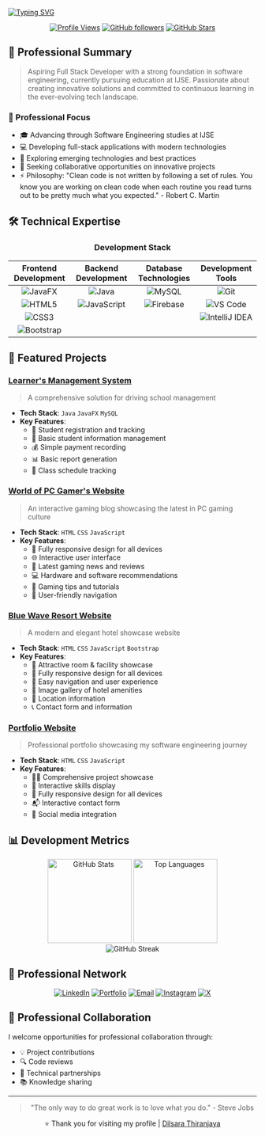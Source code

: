 <!-- Dynamic Header -->
[![Typing SVG](https://readme-typing-svg.demolab.com?font=Montserrat&weight=600&size=32&duration=3000&pause=1000&color=3B82F6&center=true&vCenter=true&random=false&width=800&lines=Hi+👋+I'm+Dilsara+Thiranjaya;Welcome+to+my+Digital+Space;Software+Engineering+Student+at+IJSE;Full+Stack+Developer;Passionate+about+Innovation)](https://git.io/typing-svg)

<div align="center">
  
[![Profile Views](https://komarev.com/ghpvc/?username=dilsarathiranjaya&color=3b82f6&style=flat-square)](https://github.com/dilsarathiranjaya)
[![GitHub followers](https://img.shields.io/github/followers/dilsarathiranjaya?logo=github&style=flat-square)](https://github.com/dilsarathiranjaya)
[![GitHub Stars](https://img.shields.io/github/stars/dilsarathiranjaya?logo=github&style=flat-square)](https://github.com/dilsarathiranjaya)

</div>

## 💫 Professional Summary

> Aspiring Full Stack Developer with a strong foundation in software engineering, currently pursuing education at IJSE. Passionate about creating innovative solutions and committed to continuous learning in the ever-evolving tech landscape.

### 🎯 Professional Focus
- 🎓 Advancing through Software Engineering studies at IJSE
- 💻 Developing full-stack applications with modern technologies
- 🌱 Exploring emerging technologies and best practices
- 🤝 Seeking collaborative opportunities on innovative projects
- ⚡ Philosophy: "Clean code is not written by following a set of rules. You know you are working on clean code when each routine you read turns out to be pretty much what you expected." - Robert C. Martin

## 🛠️ Technical Expertise

<div align="center">

### Development Stack

**Frontend Development** | **Backend Development** | **Database Technologies** | **Development Tools**
:-------------------------:|:-------------------------:|:-------------------------:|:-------------------------:
![JavaFX](https://img.shields.io/badge/JavaFX-007396?style=for-the-badge&logo=java&logoColor=white) | ![Java](https://img.shields.io/badge/Java-007396?style=for-the-badge&logo=java&logoColor=white) | ![MySQL](https://img.shields.io/badge/MySQL-4479A1?style=for-the-badge&logo=mysql&logoColor=white) | ![Git](https://img.shields.io/badge/Git-F05032?style=for-the-badge&logo=git&logoColor=white)
![HTML5](https://img.shields.io/badge/HTML5-E34F26?style=for-the-badge&logo=html5&logoColor=white) | ![JavaScript](https://img.shields.io/badge/JavaScript-F7DF1E?style=for-the-badge&logo=javascript&logoColor=black) | ![Firebase](https://img.shields.io/badge/Firebase-FFCA28?style=for-the-badge&logo=firebase&logoColor=black) | ![VS Code](https://img.shields.io/badge/VS_Code-007ACC?style=for-the-badge&logo=visual-studio-code&logoColor=white)
![CSS3](https://img.shields.io/badge/CSS3-1572B6?style=for-the-badge&logo=css3&logoColor=white) | | | ![IntelliJ IDEA](https://img.shields.io/badge/IntelliJ-000000?style=for-the-badge&logo=intellij-idea&logoColor=white)
![Bootstrap](https://img.shields.io/badge/Bootstrap-7952B3?style=for-the-badge&logo=bootstrap&logoColor=white) | | |

</div>

## 🎯 Featured Projects

### [Learner's Management System](https://github.com/DilsaraThiranjaya/Learner-s-Management-System-New.git)
> A comprehensive solution for driving school management
- **Tech Stack**: `Java` `JavaFX` `MySQL`
- **Key Features**: 
  - 👤 Student registration and tracking
  - 📝 Basic student information management
  - 💰 Simple payment recording
  - 📊 Basic report generation
  - 📅 Class schedule tracking

### [World of PC Gamer's Website](https://github.com/DilsaraThiranjaya/World-of-PC-Gamer-s.git)
> An interactive gaming blog showcasing the latest in PC gaming culture
- **Tech Stack**: `HTML` `CSS` `JavaScript`
- **Key Features**:
  - 📱 Fully responsive design for all devices
  - 🌐 Interactive user interface
  - 📰 Latest gaming news and reviews
  - 💻 Hardware and software recommendations
  - 🎯 Gaming tips and tutorials
  - 💬 User-friendly navigation

### [Blue Wave Resort Website](https://github.com/DilsaraThiranjaya/Blue-Wave-Resort-Website.git)
> A modern and elegant hotel showcase website
- **Tech Stack**: `HTML` `CSS` `JavaScript` `Bootstrap`
- **Key Features**:
  - 🏨 Attractive room & facility showcase
  - 📱 Fully responsive design for all devices
  - 🎯 Easy navigation and user experience
  - 📸 Image gallery of hotel amenities
  - 📍 Location information
  - 📞 Contact form and information

### [Portfolio Website](https://github.com/DilsaraThiranjaya/Portfolio-New.git)
> Professional portfolio showcasing my software engineering journey
- **Tech Stack**: `HTML` `CSS` `JavaScript`
- **Key Features**:
  - 👨‍💻 Comprehensive project showcase
  - 🎯 Interactive skills display
  - 📱 Fully responsive design for all devices
  - 📬 Interactive contact form
  - 🔗 Social media integration

## 📊 Development Metrics

<div align="center">
  <img src="https://github-readme-stats.vercel.app/api?username=dilsarathiranjaya&show_icons=true&theme=tokyonight" alt="GitHub Stats" height="170"/>
  <img src="https://github-readme-stats.vercel.app/api/top-langs/?username=dilsarathiranjaya&layout=compact&theme=tokyonight" alt="Top Languages" height="170"/>
</div>

<div align="center">
  <img src="https://github-readme-streak-stats.herokuapp.com/?user=dilsarathiranjaya&theme=tokyonight" alt="GitHub Streak"/>
</div>

## 🤝 Professional Network

<div align="center">
  
[![LinkedIn](https://img.shields.io/badge/LinkedIn-Connect-0077B5?style=for-the-badge&logo=linkedin)](https://linkedin.com/in/dilsara-thiranjaya-97b65128b)
[![Portfolio](https://img.shields.io/badge/Portfolio-Visit-FF5722?style=for-the-badge&logo=google-chrome)](https://dilsara-thiranjaya-portfolio.web.app)
[![Email](https://img.shields.io/badge/Email-Contact-D14836?style=for-the-badge&logo=gmail)](mailto:dilsarathiranjaya3@gmail.com)
[![Instagram](https://img.shields.io/badge/Instagram-Follow-E4405F?style=for-the-badge&logo=instagram)](https://www.instagram.com/dilsarathiranjaya/)
[![X](https://img.shields.io/badge/X-Follow-000000?style=for-the-badge&logo=x)](https://x.com/DilsaraThiranj1)

</div>

## 🤝 Professional Collaboration

I welcome opportunities for professional collaboration through:
- 💡 Project contributions
- 🔍 Code reviews
- 🤝 Technical partnerships
- 📚 Knowledge sharing

<div align="center">
  
---
> "The only way to do great work is to love what you do." - Steve Jobs

⭐️ Thank you for visiting my profile | [Dilsara Thiranjaya](https://github.com/dilsarathiranjaya)

</div>
